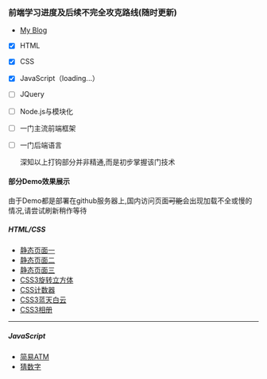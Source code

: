 
### 前端学习进度及后续不完全攻克路线(随时更新)
- [My Blog](https://github.com/uithen/blog/issues)
- [x] HTML
- [x] CSS
- [x] JavaScript（loading...）
- [ ] JQuery
- [ ] Node.js与模块化
- [ ] 一门主流前端框架
- [ ] 一门后端语言


    深知以上打钩部分并非精通,而是初步掌握该门技术

#### 部分Demo效果展示

由于Demo都是部署在github服务器上,国内访问页面~~可能~~会出现加载不全或慢的情况,请尝试刷新稍作等待


##### HTML/CSS
- [静态页面一](https://uithen.github.io/daily/staticPages/page1/)
- [静态页面二](https://uithen.github.io/daily/staticPages/page3/)
- [静态页面三](https://uithen.github.io/daily/staticPages/page4/)
- [CSS3旋转立方体](https://uithen.github.io/daily/animation/rotatingCube)
- [CSS计数器](https://uithen.github.io/daily/CSSCounter/selected)
- [CSS3蓝天白云](https://uithen.github.io/daily/animation/bluesky)
- [CSS3相册](https://uithen.github.io/daily/simpleProjects/slidingImagePanels/)

---

##### JavaScript
- [简易ATM](https://uithen.github.io/daily/snippets/simpleATM)
- [猜数字](https://uithen.github.io/daily/snippets/guessNum)